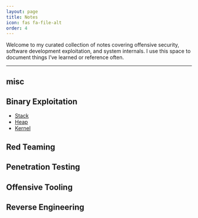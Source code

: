 ```yaml
---
layout: page
title: Notes
icon: fas fa-file-alt
order: 4
---
```



Welcome to my curated collection of notes covering offensive security, software development exploitation, and system internals. I use this space to document things I’ve learned or reference often.

---

## misc

## Binary Exploitation

- [Stack]()
- [Heap]()
- [Kernel]()

## Red Teaming

## Penetration Testing

## Offensive Tooling

## Reverse Engineering
